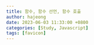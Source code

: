 ```yaml
---
title: 함수, 함수 선언, 함수 호출
author: hajeong
date: 2023-06-03 11:33:00 +0800
categories: [Study, Javascript]
tags: [favicon]
---
```

